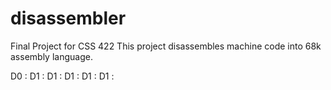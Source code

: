 disassembler
============

Final Project for CSS 422
This project disassembles machine code into 68k assembly language.


D0 :
D1 :
D1 :
D1 :
D1 :
D1 :

